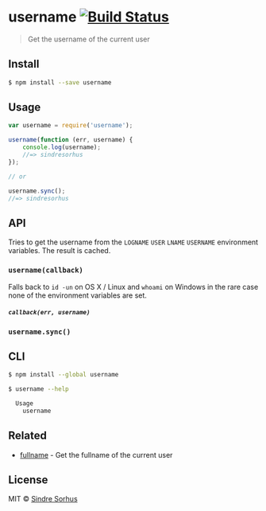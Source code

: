 # username [![Build Status](https://travis-ci.org/sindresorhus/username.svg?branch=master)](https://travis-ci.org/sindresorhus/username)

> Get the username of the current user


## Install

```sh
$ npm install --save username
```


## Usage

```js
var username = require('username');

username(function (err, username) {
	console.log(username);
	//=> sindresorhus
});

// or

username.sync();
//=> sindresorhus
```


## API

Tries to get the username from the `LOGNAME` `USER` `LNAME` `USERNAME` environment variables. The result is cached.

### `username(callback)`

Falls back to `id -un` on OS X / Linux and `whoami` on Windows in the rare case none of the environment variables are set.

##### `callback(err, username)`

### `username.sync()`


## CLI

```sh
$ npm install --global username
```

```sh
$ username --help

  Usage
    username
```


## Related

- [fullname](https://github.com/sindresorhus/fullname) - Get the fullname of the current user


## License

MIT © [Sindre Sorhus](http://sindresorhus.com)

